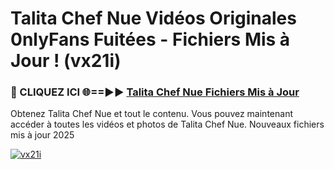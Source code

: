 # Talita Chef Nue Vidéos Originales 0nlyFans Fuitées - Fichiers Mis à Jour ! (vx21i)

<h3>🔴 CLIQUEZ ICI 🌐==►► <a href="https://tinyurl.com/2pmr4ezf" rel="nofollow">Talita Chef Nue Fichiers Mis à Jour</a></h3>

Obtenez Talita Chef Nue et tout le contenu. Vous pouvez maintenant accéder à toutes les vidéos et photos de Talita Chef Nue. Nouveaux fichiers mis à jour 2025

[![vx21i](https://i.imgur.com/6SNvagu.gif)](https://tinyurl.com/2pmr4ezf)

